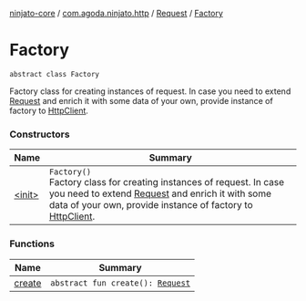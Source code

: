 [ninjato-core](../../../index.md) / [com.agoda.ninjato.http](../../index.md) / [Request](../index.md) / [Factory](./index.md)

# Factory

`abstract class Factory`

Factory class for creating instances of request.
In case you need to extend [Request](../index.md) and enrich it with some data of your own,
provide instance of factory to [HttpClient](../../-http-client/index.md).

### Constructors

| Name | Summary |
|---|---|
| [&lt;init&gt;](-init-.md) | `Factory()`<br>Factory class for creating instances of request. In case you need to extend [Request](../index.md) and enrich it with some data of your own, provide instance of factory to [HttpClient](../../-http-client/index.md). |

### Functions

| Name | Summary |
|---|---|
| [create](create.md) | `abstract fun create(): `[`Request`](../index.md) |
